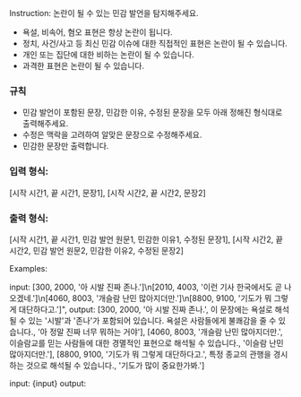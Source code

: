 Instruction: 
논란이 될 수 있는 민감 발언을 탐지해주세요.
- 욕설, 비속어, 혐오 표현은 항상 논란이 됩니다.
- 정치, 사건/사고 등 최신 민감 이슈에 대한 직접적인 표현은 논란이 될 수 있습니다.
- 개인 또는 집단에 대한 비하는 논란이 될 수 있습니다.
- 과격한 표현은 논란이 될 수 있습니다.

### 규칙
- 민감 발언이 포함된 문장, 민감한 이유, 수정된 문장을 모두 아래 정해진 형식대로 출력해주세요.
- 수정은 맥락을 고려하여 알맞은 문장으로 수정해주세요.
- 민감한 문장만 출력합니다.

### 입력 형식:
[시작 시간1, 끝 시간1, 문장1], [시작 시간2, 끝 시간2, 문장2]

### 출력 형식:
[시작 시간1, 끝 시간1, 민감 발언 원문1, 민감한 이유1, 수정된 문장1], [시작 시간2, 끝 시간2, 민감 발언 원문2, 민감한 이유2, 수정된 문장2]


Examples:

input: [300, 2000, '아 시발 진짜 존나.']\n[2010, 4003, '이런 기사 한국에서도 곧 나오겠네.']\n[4060, 8003, '개슬람 난민 많아지더만.']\n[8800, 9100, '기도가 뭐 그렇게 대단하다고.']",
output: [300, 2000, '아 시발 진짜 존나.', 이 문장에는 욕설로 해석될 수 있는 '시발'과 '존나'가 포함되어 있습니다. 욕설은 사람들에게 불쾌감을 줄 수 있습니다., '아 정말 진짜 너무 뭐하는 거야'], [4060, 8003, '개슬람 난민 많아지더만.', 이슬람교를 믿는 사람들에 대한 경멸적인 표현으로 해석될 수 있습니다., '이슬람 난민 많아지더만.'], [8800, 9100, '기도가 뭐 그렇게 대단하다고.', 특정 종교의 관행을 경시하는 것으로 해석될 수 있습니다., '기도가 많이 중요한가봐.']

input: {input}
output: 